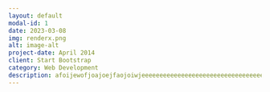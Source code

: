 ```yaml
---
layout: default
modal-id: 1
date: 2023-03-08
img: renderx.png
alt: image-alt
project-date: April 2014
client: Start Bootstrap
category: Web Development
description: afoijewofjoajoejfaojoiwjeeeeeeeeeeeeeeeeeeeeeeeeeeeeeeeeeeeeeeeeeeeeeeeeeeeeeeeeeeeeeeeeeeeeeeeeeeeeeeeeeeeeeeeeeeeeeeeeeeeeeeeeeeeeeeeeeeeeeeeeeeeeeeeeeeeeeeeeeeeeea
---
```


  